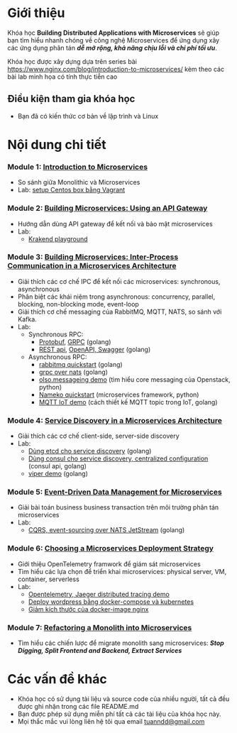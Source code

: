 # Giới thiệu
Khóa học **Building Distributed Applications with Microservices** sẽ giúp bạn tìm hiểu nhanh chóng về công nghệ Microservices để ứng dụng xây các ứng dụng phân tán ***dễ mở rộng, khả năng chịu lỗi và chi phí tối ưu***.

Khóa học được xây dựng dựa trên series bài https://www.nginx.com/blog/introduction-to-microservices/ kèm theo các bài lab minh họa có tính thực tiễn cao

## Điều kiện tham gia khóa học
- Bạn đã có kiến thức cơ bản về lập trình và Linux

# Nội dung chi tiết
### Module 1: [Introduction to Microservices](module-1/Introduction-to-Microservices.pptx)
- So sánh giữa Monolithic và Microservices
- Lab: [setup Centos box bằng Vagrant](module-1/vagrant-quickstart/)

### Module 2: [Building Microservices: Using an API Gateway](module-2/Building-Microservices-Using-an-API-Gateway.pptx)
- Hướng dẫn dùng API gateway để kết nối và bảo mật microservices
- Lab:
  - [Krakend playground](module-2/krakend-playground/)

### Module 3: [Building Microservices: Inter-Process Communication in a Microservices Architecture](module-3/Building-Microservices-Inter-Process-Communication-in-a-Microservices-Architecture.pptx)
- Giải thích các cơ chế IPC để kết nối các microservices: synchronous, asynchronous
- Phân biệt các khái niệm trong asynchronous: concurrency, parallel, blocking, non-blocking mode, event-loop
- Giải thích cơ chế messaging của RabbitMQ, MQTT, NATS, so sánh với Kafka.
- Lab:
  - Synchronous RPC:
     - [Protobuf](module-3/protobuf-quickstart/), [GRPC](module-3/grpc-quickstart/) (golang)
     - [REST api](module-3/restapi-quickstart/), [OpenAPI, Swagger](module-3/openapi-swagger-quickstart/) (golang)
  - Asynchronous RPC:
    - [rabbitmq quickstart](module-3/rabbitmq-quickstart/) (golang)
    - [grpc over nats](module-3/grpc-over-nats/) (golang)
    - [olso.messageing demo](module-3/oslo-messaging-demo/) (tìm hiểu core messaging của Openstack, python)
    - [Nameko quickstart](module-3/nameko-quickstart/) (microservices framework, python)
    - [MQTT IoT demo](module-3/mqtt-iot-demo/) (cách thiết kế MQTT topic trong IoT, golang)

### Module 4: [Service Discovery in a Microservices Architecture](module-4/Service-Discovery-in-a-Microservices-Architecture.pptx)
- Giải thích các cơ chế client-side, server-side discovery
- Lab:
  - [Dùng etcd cho service discovery](module-4/etcd-service-discovery-demo/) (golang)
  - [Dùng consul cho service discovery, centralized configuration](module-4/consul-service-discovery-demo/) (consul api, golang)
  - [viper demo](module-4/viper-demo/) (golang)

### Module 5: [Event-Driven Data Management for Microservices](module-5/Event-Driven-Data-Management-for-Microservices.pptx)
- Giải bài toán business business transaction trên môi trường phân tán microservices
- Lab:
  - [CQRS, event-sourcing over NATS JetStream](module-5/event-sourcing-cqrs-grpcs-nats-jetstream-demo/) (golang)

### Module 6: [Choosing a Microservices Deployment Strategy](module-6/Choosing-a-Microservices-Deployment-Strategy.pptx)
- Giới thiệu OpenTelemetry framwork để giám sát microservices
- Tìm hiểu các lựa chọn để triển khai microservices: physical server, VM, container, serverless
- Lab:
  - [Opentelemetry, Jaeger distributed tracing demo](module-6/opentelemetry-jaeger-distributed-tracing-demo/)
  - [Deploy wordpress bằng docker-compose và kubernetes](module-6/wordpress-docker-compose-kubernetes/)
  - [Giảm kích thước của docker-image nginx](module-6/optimize-ngnix-docker-image/README.md)
  
### Module 7: [Refactoring a Monolith into Microservices](module-7/Refactoring-a-Monolith-into-Microservices.pptx)
- Tìm hiểu các chiến lược để migrate monolith sang microservices: ***Stop Digging, Split Frontend and Backend, Extract Services***

# Các vấn đề khác
- Khóa học có sử dụng tài liệu và source code của nhiều người, tất cả đều được ghi nhận trong các file README.md
- Bạn được phép sử dụng miễn phí tất cả các tài liệu của khóa học này. 
- Mọi thắc mắc vui lòng liên hệ tôi qua email tuanndd@gmail.com